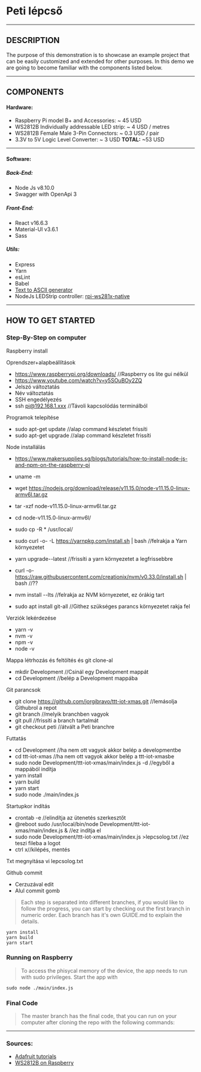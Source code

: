 # Peti lépcső
---

## DESCRIPTION
The purpose of this demonstration is to showcase an example project that can be easily customized and extended for other purposes. In this demo we are going to become familiar with the components listed below.

---
## COMPONENTS
#### Hardware:
- Raspberry Pi model B+ and Accessories: ~ 45 USD
- WS2812B Individually addressable LED strip: ~ 4 USD / metres
- WS2812B Female Male 3-Pin Connectors: ~ 0.3 USD / pair
- 3.3V to 5V Logic Level Converter: ~ 3 USD
**TOTAL:** ~53 USD

---

#### Software:
##### Back-End:
- Node Js v8.10.0
- Swagger with OpenApi 3

##### Front-End:
- React v16.6.3
- Material-UI v3.6.1
- Sass

##### Utils:
- Express
- Yarn
- esLint
- Babel
- [Text to ASCII generator](http://patorjk.com/software/taag/#p=display&f=Small&t=myComment)
- NodeJs LEDStrip controller: [rpi-ws281x-native](https://www.npmjs.com/package/rpi-ws281x-native)

---

## HOW TO GET STARTED
### Step-By-Step on computer

Raspberry install

Oprendszer+alapbeállítások
- https://www.raspberrypi.org/downloads/	//Raspberry os lite gui nélkül 
- https://www.youtube.com/watch?v=y5SOuBOy2ZQ
- Jelszó változtatás
- Név változtatás
- SSH engedélyezés
- ssh pi@192.168.1.xxx 	//Távoli kapcsolódás terminálból

Programok telepítése
- sudo apt-get update	 //alap command készletet frissíti
- sudo apt-get upgrade //alap command készletet frissíti

Node installálás
- https://www.makersupplies.sg/blogs/tutorials/how-to-install-node-js-and-npm-on-the-raspberry-pi
- uname -m
- wget https://nodejs.org/download/release/v11.15.0/node-v11.15.0-linux-armv6l.tar.gz
- tar -xzf node-v11.15.0-linux-armv6l.tar.gz
- cd node-v11.15.0-linux-armv6l/
- sudo cp -R * /usr/local/

- sudo curl -o- -L https://yarnpkg.com/install.sh | bash 		//felrakja a Yarn környezetet
- yarn upgrade--latest 	//frissíti a yarn környezetet a legfrissebbre
- curl -o- https://raw.githubusercontent.com/creationix/nvm/v0.33.0/install.sh | bash //??
- nvm install --lts 	//felrakja az NVM környezetet, ez órákig tart
- sudo apt install git-all  //Githez szükséges parancs környezetet rakja fel

Verziók lekérdezése
- yarn -v  
- nvm -v
- npm -v
- node -v

Mappa létrhozás és feltöltés és git clone-al
- mkdir Development		//Csinál egy Development mappát
- cd Development	//belép a Development mappába

Git parancsok
- git clone https://github.com/jorgibravo/ttt-iot-xmas.git	//lemásolja Githubrol a repot
- git branch	//melyik branchben vagyok
- git pull	//frissiti a branch tartalmát
- git checkout peti	//átvált a Peti branchre

Futtatás
- cd Development	//ha nem ott vagyok akkor belép a developmentbe
- cd ttt-iot-xmas	//ha nem ott vagyok akkor belép a ttt-iot-xmasbe
- sudo node Development/ttt-iot-xmas/main/index.js -d //egyből a mappából indítja
- yarn install
- yarn build
- yarn start
- sudo node ./main/index.js

Startupkor indítás
- crontab -e //elindítja az ütenetés szerkesztőt
- @reboot sudo /usr/local/bin/node Development/ttt-iot-xmas/main/index.js & //ez indítja el
- sudo node Development/ttt-iot-xmas/main/index.js >lepcsolog.txt //ez teszi fileba a logot
- ctrl x//kilépés, mentés

Txt megnyitása
vi lepcsolog.txt

Github commit
- Cerzuzával edit
- Alul commit gomb


> Each step is separated into different branches, if you would like to follow the progress, you can start by checking out the first branch in numeric order. Each branch has it's own GUIDE.md to explain the details.
```
yarn install
yarn build
yarn start
```

### Running on Raspberry
> To access the phisycal memory of the device, the app needs to run with sudo privileges. Start the app with
```
sudo node ./main/index.js
```

### Final Code
> The master branch has the final code, that you can run on your computer after cloning the repo with the following commands:


---


### Sources:
- [Adafruit tutorials](https://learn.adafruit.com/adafruit-neopixel-uberguide?view=all)
- [WS2812B on Raspberry](https://blog.hypriot.com/post/drive-neopixels-in-docker/)
